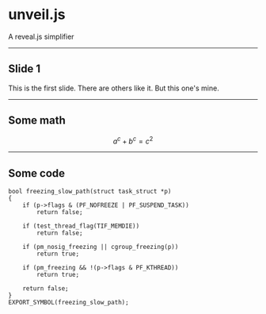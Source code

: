 # unveil.js

A reveal.js simplifier

---

## Slide 1

This is the first slide. There are others like it. But this one's
mine.

---

## Some math

$$ a^c + b^c = c^2 $$

---

## Some code

```
bool freezing_slow_path(struct task_struct *p)
{
	if (p->flags & (PF_NOFREEZE | PF_SUSPEND_TASK))
		return false;

	if (test_thread_flag(TIF_MEMDIE))
		return false;

	if (pm_nosig_freezing || cgroup_freezing(p))
		return true;

	if (pm_freezing && !(p->flags & PF_KTHREAD))
		return true;

	return false;
}
EXPORT_SYMBOL(freezing_slow_path);
```
